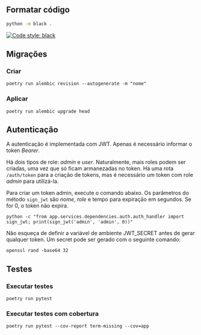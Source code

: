 
## Formatar código
```sh
python -m black .
```
[![Code style: black](https://img.shields.io/badge/code%20style-black-000000.svg)](https://github.com/psf/black)


## Migrações

### Criar
`poetry run alembic revision --autogenerate -m "nome"`

### Aplicar
`poetry run alembic upgrade head`

## Autenticação
A autenticação é implementada com JWT. Apenas é necessário informar o token *Bearer*.

Há dois tipos de role: *admin* e *user*. Naturalmente, mais roles podem ser criadas, uma vez que só ficam armanezadas no token.
Há uma rota `/auth/token` para a criação de tokens, mas é necessário um token com role *admin* para utilizá-la.

Para criar um token admin, execute o comando abaixo. Os parâmetros do método `sign_jwt` são *nome*, *role* e tempo para expiração em segundos. Se for 0, o token não expira.

`python -c "from app.services.dependencies.auth.auth_handler import sign_jwt; print(sign_jwt('admin', 'admin', 0))"`

Não esqueça de definir a variável de ambiente JWT_SECRET antes de gerar qualquer token. Um secret pode ser gerado com o seguinte comando:

`openssl rand -base64 32`

## Testes

### Executar testes
`poetry run pytest`

### Executar testes com cobertura
`poetry run pytest --cov-report term-missing --cov=app`